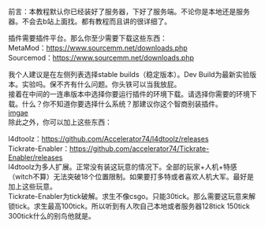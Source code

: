 前言：本教程默认你已经装好了服务器，下好了服务端。不论你是本地还是服务器。不会去b站上面找。都有教程而且讲的很详细了。  

插件需要插件平台。那么你至少需要下载这些东西：  
MetaMod：https://www.sourcemm.net/downloads.php  
Sourcemod：https://www.sourcemm.net/downloads.php  

我个人建议是在左侧列表选择stable builds（稳定版本）。Dev Build为最新实验版本。实验吗。保不齐有什么问题。你头铁可以当我放屁。  
接着在中间的一连串版本中选择你要运行插件的环境下载。请选择你需要的环境下载。什么？你不知道你要选择什么系统？那建议你这个智商别装插件。  
[imgae]()  
除此之外，你可以加上这些东西：  

l4dtoolz：https://github.com/Accelerator74/l4dtoolz/releases  
Tickrate-Enabler：https://github.com/accelerator74/Tickrate-Enabler/releases  
l4dtoolz为多人扩展。正常没有装这玩意的情况下。全部的玩家+人机+特感（witch不算）无法突破18个位置限制。如果要打多特或者喜欢人机大军。最好是加上这些玩意。  
Tickrate-Enabler为tick破解。求生不像csgo。只能30tick。那么需要这玩意来解锁tick。求生最高100tick。所以听到有人吹自己本地或者服务器128tick 150tick 300tick什么的别鸟他就是。